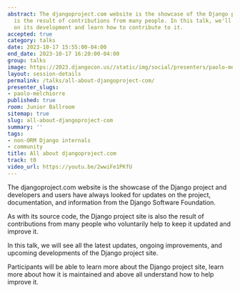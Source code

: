 ```yaml
---
abstract: The djangoproject.com website is the showcase of the Django project and
  is the result of contributions from many people. In this talk, we'll update you
  on its development and learn how to contribute to it.
accepted: true
category: talks
date: 2023-10-17 15:55:00-04:00
end_date: 2023-10-17 16:20:00-04:00
group: talks
image: https://2023.djangocon.us//static/img/social/presenters/paolo-melchiorre.png
layout: session-details
permalink: /talks/all-about-djangoproject-com/
presenter_slugs:
- paolo-melchiorre
published: true
room: Junior Ballroom
sitemap: true
slug: all-about-djangoproject-com
summary: ''
tags:
- non-ORM Django internals
- community
title: All about djangoproject.com
track: t0
video_url: https://youtu.be/2wwiFe1PKfU
---
```


The djangoproject.com website is the showcase of the Django project and developers and users have always looked for updates on the project, documentation, and information from the Django Software Foundation.

As with its source code, the Django project site is also the result of contributions from many people who voluntarily help to keep it updated and improve it.

In this talk, we will see all the latest updates, ongoing improvements, and upcoming developments of the Django project site.

Participants will be able to learn more about the Django project site, learn more about how it is maintained and above all understand how to help improve it.
